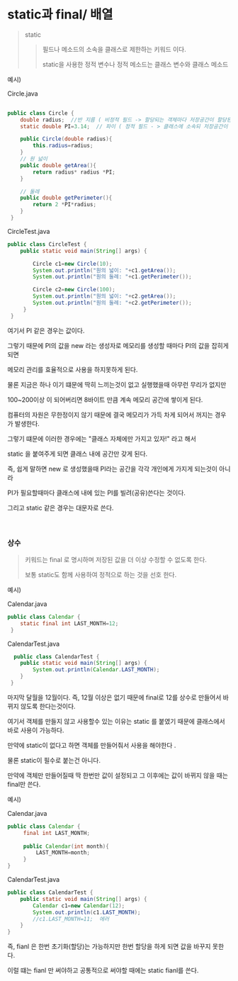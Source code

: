 # static과 final/ 배열 

 > static 
 >  
 > > 필드나 메소드의 소속을 클래스로 제한하는 키워드 이다.
 > > 
 > > static을 사용한 정적 변수나 정적 메소드는 클래스 변수와 클래스 메소드 

예시)

Circle.java
``` java 
  
public class Circle {
    double radius;  //반 지름 ( 비정적 필드 -> 할당되는 객체마다 저장공간이 할당된다.)
    static double PI=3.14;  // 파이 ( 정적 필드 - > 클래스에 소속되 저장공간이 하나만 조재하는 변수이다.)

    public Circle(double radius){
        this.radius=radius;
    }
    // 원 넓이
    public double getArea(){
        return radius* radius *PI;
    }

    // 둘레
    public double getPerimeter(){
        return 2 *PI*radius;
    }
 }
```

CircleTest.java
```java 
public class CircleTest {
    public static void main(String[] args) {

        Circle c1=new Circle(10);
        System.out.println("원의 넓이: "+c1.getArea());
        System.out.println("원의 둘레: "+c1.getPerimeter());

        Circle c2=new Circle(100);
        System.out.println("원의 넓이: "+c2.getArea());
        System.out.println("원의 둘레: "+c2.getPerimeter());
     }
 }
```



 여기서 PI 같은 경우는 값이다. 
 
 그렇기 때문에 PI의 값을 new 라는 생성자로 메모리를 생성할 때마다 PI의 값을 잡히게 되면 
 
 메모리 관리를 효율적으로 사용을 하지못하게 된다. 

물론 지금은 하나 이기 떄문에 딱히 느끼는것이 없고 실행했을때 아무런 무리가 없지만 

100~200이상 이 되어버리면  8바이트 만큼 계속 메모리 공간에 쌓이게 된다.

컴퓨터의 자원은 무한정이지 않기 때문에 결국 메모리가 가득 차게 되어서 꺼지는 경우가 발생한다.

그렇기 떄문에 이러한 경우에는 "클래스 자체에만 가지고 있자!" 라고 해서 

static 을 붙여주게 되면 클래스 내에 공간만 갖게 된다.

즉, 쉽게 말하면 new 로 생성했을때 PI라는 공간을 각각 개인에게 가지게 되는것이 아니라 

 PI가 필요할때마다 클래스에 내에 있는 PI를 빌려(공유)쓴다는 것이다.
 
 그리고 static 같은 경우는 대문자로 쓴다.
<br>
<br>
<br>
 
 ### 상수

> 키워드는 final 로 명시하며 저장된 값을 더 이상 수정할 수 없도록 한다. 
> 
> 보통 static도 함께 사용하여 정적으로 하는 것을 선호 한다.

예시) 

Calendar.java 
```java 
public class Calendar {
    static final int LAST_MONTH=12;
 }
```

CalendarTest.java 
``` java
  public class CalendarTest {
    public static void main(String[] args) {
        System.out.println(Calendar.LAST_MONTH);
    }
 }
```

마지막 달월을 12월이다. 즉, 12월 이상은 없기 때문에 final로 12를 상수로 만들어서 바뀌지 않도록 한다는것이다.

여기서 객체를 만들지 않고 사용할수 있는 이유는 static 를 붙였기 때문에 클래스에서 바로 사용이 가능하다.

만약에 static이 없다고 하면 객체를 만들어줘서 사용을 해야한다 .

물론 static이 필수로 붙는건 아니다. 

만약에 객체만 만들어질때 딱 한번만 값이 설정되고  그 이후에는 값이 바뀌지 않을 때는 final만 쓴다.

예시)

Calendar.java 
```java 
public class Calendar {
     final int LAST_MONTH;
     
     public Calendar(int month){
         LAST_MONTH=month;
     }
}
```

CalendarTest.java 
``` java
public class CalendarTest {
    public static void main(String[] args) {
        Calendar c1=new Calendar(12);
        System.out.println(c1.LAST_MONTH);
        //c1.LAST_MONTH=11;  에러
    }
}
```

즉, fianl 은 한번 초기화(할당)는 가능하지만  한번 할당을 하게 되면 값을 바꾸지 못한다. 

이럴 떄는 fianl 만 써야하고 공통적으로 써야할 때에는 static fianl를 쓴다.

